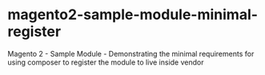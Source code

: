 # magento2-sample-module-minimal-register
Magento 2 - Sample Module - Demonstrating the minimal requirements for using composer to register the module to live inside vendor
